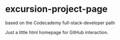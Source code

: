 # excursion-project-page
based on the Codecademy full-stack-developer path

Just a little html homepage for GitHub interaction.
